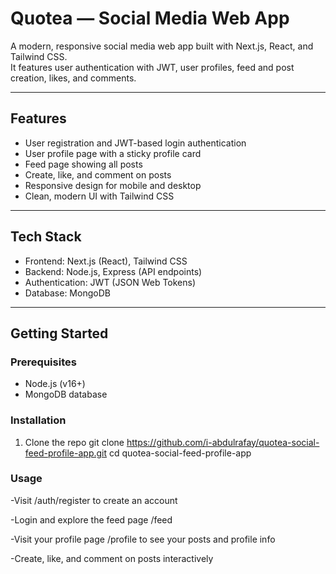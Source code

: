 # Quotea — Social Media Web App

A modern, responsive social media web app built with Next.js, React, and Tailwind CSS.  
It features user authentication with JWT, user profiles, feed and post creation, likes, and comments.

---

## Features

- User registration and JWT-based login authentication  
- User profile page with a sticky profile card  
- Feed page showing all posts  
- Create, like, and comment on posts  
- Responsive design for mobile and desktop  
- Clean, modern UI with Tailwind CSS  

---

## Tech Stack

- Frontend: Next.js (React), Tailwind CSS  
- Backend: Node.js, Express (API endpoints)  
- Authentication: JWT (JSON Web Tokens)  
- Database: MongoDB  

---

## Getting Started

### Prerequisites

- Node.js (v16+)  
- MongoDB database  

### Installation

1. Clone the repo
  git clone https://github.com/i-abdulrafay/quotea-social-feed-profile-app.git
  cd quotea-social-feed-profile-app
  
### Usage

-Visit /auth/register to create an account

-Login and explore the feed page /feed

-Visit your profile page /profile to see your posts and profile info

-Create, like, and comment on posts interactively

